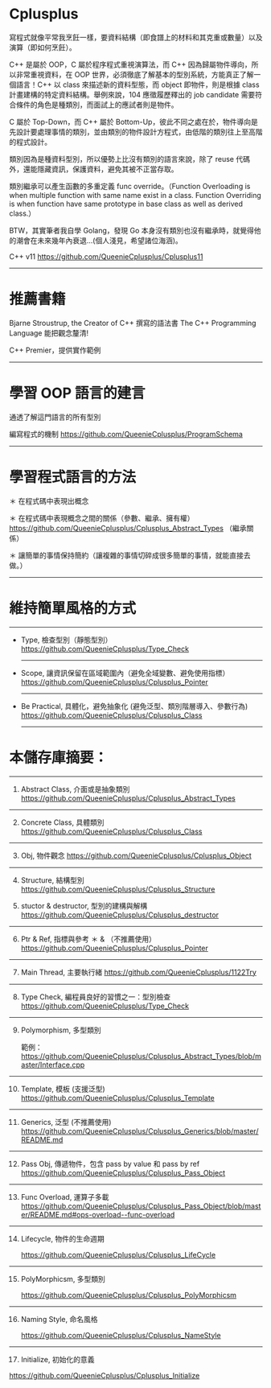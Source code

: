 # Cplusplus

寫程式就像平常我烹飪一樣，要資料結構（即食譜上的材料和其克重或數量）以及 演算（即如何烹飪）。

C++ 是屬於 OOP，C 屬於程序程式重視演算法，而 C++ 因為歸屬物件導向，所以非常重視資料，在 OOP 世界，必須徹底了解基本的型別系統，方能真正了解一個語言！C++ 以 class 來描述新的資料型態，而 object 即物件，則是根據 class 計畫建構的特定資料結構。舉例來說，104 應徵履歷釋出的 job candidate 需要符合條件的角色是種類別，而面試上的應試者則是物件。

C 屬於 Top-Down，而 C++ 屬於 Bottom-Up，彼此不同之處在於，物件導向是先設計要處理事情的類別，並由類別的物件設計方程式，由低階的類別往上至高階的程式設計。

類別因為是種資料型別，所以優勢上比沒有類別的語言來說，除了 reuse 代碼外，還能隱藏資訊，保護資料，避免其被不正當存取。

類別繼承可以產生函數的多重定義 func override。（Function Overloading is when multiple function with same name exist in a class. Function Overriding is when function have same prototype in base class as well as derived class.）

BTW，其實筆者我自學 Golang，發現 Go 本身沒有類別也沒有繼承時，就覺得他的潮會在未來幾年內衰退...(個人淺見，希望諸位海涵)。

C++ v11 https://github.com/QueenieCplusplus/Cplusplus11

_____________

# 推薦書籍

  Bjarne Stroustrup, the Creator of C++ 撰寫的語法書 The C++ Programming Language
  能把觀念釐清!
  
  C++ Premier，提供實作範例
  
 _____________

# 學習 OOP 語言的建言

通透了解這門語言的所有型別

編寫程式的機制
  https://github.com/QueenieCplusplus/ProgramSchema
  
  _____________

# 學習程式語言的方法

＊ 在程式碼中表現出概念

＊ 在程式碼中表現概念之間的關係（參數、繼承、擁有權）
   https://github.com/QueenieCplusplus/Cplusplus_Abstract_Types （繼承關係）

＊ 讓簡單的事情保持簡約（讓複雜的事情切碎成很多簡單的事情，就能直接去做。）

_____________

# 維持簡單風格的方式

_____________

* Type, 檢查型別（靜態型別） 
  https://github.com/QueenieCplusplus/Type_Check
  
  _____________

* Scope, 讓資訊保留在區域範圍內（避免全域變數、避免使用指標）
  https://github.com/QueenieCplusplus/Cplusplus_Pointer
  
  _____________

* Be Practical, 具體化，避免抽象化 (避免泛型、類別階層導入、參數行為) 
  https://github.com/QueenieCplusplus/Cplusplus_Class
  
  _____________

# 本儲存庫摘要：

_____________

1. Abstract Class, 介面或是抽象類別
  https://github.com/QueenieCplusplus/Cplusplus_Abstract_Types
  
_____________
  
2. Concrete Class, 具體類別
  https://github.com/QueenieCplusplus/Cplusplus_Class
  
_____________

3. Obj, 物件觀念
  https://github.com/QueenieCplusplus/Cplusplus_Object
  
_____________
  
4. Structure, 結構型別
  https://github.com/QueenieCplusplus/Cplusplus_Structure
  
5. stuctor & destructor, 型別的建構與解構
  https://github.com/QueenieCplusplus/Cplusplus_destructor
  
_____________
  
6. Ptr & Ref, 指標與參考 ＊ & （不推薦使用）
  https://github.com/QueenieCplusplus/Cplusplus_Pointer
  
_____________
  
7. Main Thread, 主要執行緒
  https://github.com/QueenieCplusplus/1122Try
  
_____________
  
8. Type Check, 編程員良好的習慣之一：型別檢查
  https://github.com/QueenieCplusplus/Type_Check
  
_____________
  
9. Polymorphism, 多型類別

   範例：
   https://github.com/QueenieCplusplus/Cplusplus_Abstract_Types/blob/master/Interface.cpp
   
_____________

10. Template, 模板 (支援泛型)
  https://github.com/QueenieCplusplus/Cplusplus_Template
  
_____________

11. Generics, 泛型 (不推薦使用)
  https://github.com/QueenieCplusplus/Cplusplus_Generics/blob/master/README.md
  
_____________

12. Pass Obj, 傳遞物件，包含 pass by value 和 pass by ref
  https://github.com/QueenieCplusplus/Cplusplus_Pass_Object
  
_____________

13. Func Overload, 運算子多載
 https://github.com/QueenieCplusplus/Cplusplus_Pass_Object/blob/master/README.md#ops-overload--func-overload

_____________

14. Lifecycle, 物件的生命週期

    https://github.com/QueenieCplusplus/Cplusplus_LifeCycle

_____________

15. PolyMorphicsm, 多型類別

    https://github.com/QueenieCplusplus/Cplusplus_PolyMorphicsm
    
_____________

16. Naming Style, 命名風格

    https://github.com/QueenieCplusplus/Cplusplus_NameStyle
    
 _____________
 
 17. Initialize, 初始化的意義
 
   https://github.com/QueenieCplusplus/Cplusplus_Initialize


